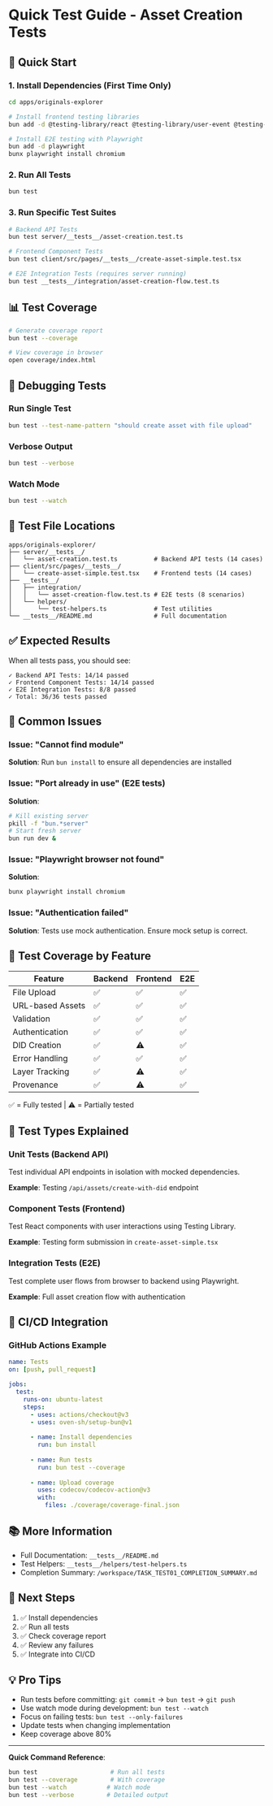 # Quick Test Guide - Asset Creation Tests

## 🚀 Quick Start

### 1. Install Dependencies (First Time Only)

```bash
cd apps/originals-explorer

# Install frontend testing libraries
bun add -d @testing-library/react @testing-library/user-event @testing-library/jest-dom happy-dom

# Install E2E testing with Playwright
bun add -d playwright
bunx playwright install chromium
```

### 2. Run All Tests

```bash
bun test
```

### 3. Run Specific Test Suites

```bash
# Backend API Tests
bun test server/__tests__/asset-creation.test.ts

# Frontend Component Tests
bun test client/src/pages/__tests__/create-asset-simple.test.tsx

# E2E Integration Tests (requires server running)
bun test __tests__/integration/asset-creation-flow.test.ts
```

## 📊 Test Coverage

```bash
# Generate coverage report
bun test --coverage

# View coverage in browser
open coverage/index.html
```

## 🐛 Debugging Tests

### Run Single Test

```bash
bun test --test-name-pattern "should create asset with file upload"
```

### Verbose Output

```bash
bun test --verbose
```

### Watch Mode

```bash
bun test --watch
```

## 🎯 Test File Locations

```text
apps/originals-explorer/
├── server/__tests__/
│   └── asset-creation.test.ts          # Backend API tests (14 cases)
├── client/src/pages/__tests__/
│   └── create-asset-simple.test.tsx    # Frontend tests (14 cases)
├── __tests__/
│   ├── integration/
│   │   └── asset-creation-flow.test.ts # E2E tests (8 scenarios)
│   └── helpers/
│       └── test-helpers.ts             # Test utilities
└── __tests__/README.md                 # Full documentation
```

## ✅ Expected Results

When all tests pass, you should see:

```text
✓ Backend API Tests: 14/14 passed
✓ Frontend Component Tests: 14/14 passed
✓ E2E Integration Tests: 8/8 passed
✓ Total: 36/36 tests passed
```

## 🔧 Common Issues

### Issue: "Cannot find module"
**Solution**: Run `bun install` to ensure all dependencies are installed

### Issue: "Port already in use" (E2E tests)
**Solution**: 
```bash
# Kill existing server
pkill -f "bun.*server"
# Start fresh server
bun run dev &
```

### Issue: "Playwright browser not found"
**Solution**: 
```bash
bunx playwright install chromium
```

### Issue: "Authentication failed"
**Solution**: Tests use mock authentication. Ensure mock setup is correct.

## 📝 Test Coverage by Feature

| Feature | Backend | Frontend | E2E |
|---------|---------|----------|-----|
| File Upload | ✅ | ✅ | ✅ |
| URL-based Assets | ✅ | ✅ | ✅ |
| Validation | ✅ | ✅ | ✅ |
| Authentication | ✅ | ✅ | ✅ |
| DID Creation | ✅ | ⚠️ | ✅ |
| Error Handling | ✅ | ✅ | ✅ |
| Layer Tracking | ✅ | ⚠️ | ✅ |
| Provenance | ✅ | ⚠️ | ✅ |

✅ = Fully tested | ⚠️ = Partially tested

## 🎨 Test Types Explained

### Unit Tests (Backend API)
Test individual API endpoints in isolation with mocked dependencies.

**Example**: Testing `/api/assets/create-with-did` endpoint

### Component Tests (Frontend)
Test React components with user interactions using Testing Library.

**Example**: Testing form submission in `create-asset-simple.tsx`

### Integration Tests (E2E)
Test complete user flows from browser to backend using Playwright.

**Example**: Full asset creation flow with authentication

## 🔄 CI/CD Integration

### GitHub Actions Example

```yaml
name: Tests
on: [push, pull_request]

jobs:
  test:
    runs-on: ubuntu-latest
    steps:
      - uses: actions/checkout@v3
      - uses: oven-sh/setup-bun@v1
      
      - name: Install dependencies
        run: bun install
        
      - name: Run tests
        run: bun test --coverage
        
      - name: Upload coverage
        uses: codecov/codecov-action@v3
        with:
          files: ./coverage/coverage-final.json
```

## 📚 More Information

- Full Documentation: `__tests__/README.md`
- Test Helpers: `__tests__/helpers/test-helpers.ts`
- Completion Summary: `/workspace/TASK_TEST01_COMPLETION_SUMMARY.md`

## 🎯 Next Steps

1. ✅ Install dependencies
2. ✅ Run all tests
3. ✅ Check coverage report
4. ✅ Review any failures
5. ✅ Integrate into CI/CD

## 💡 Pro Tips

- Run tests before committing: `git commit` → `bun test` → `git push`
- Use watch mode during development: `bun test --watch`
- Focus on failing tests: `bun test --only-failures`
- Update tests when changing implementation
- Keep coverage above 80%

---

**Quick Command Reference**:
```bash
bun test                    # Run all tests
bun test --coverage         # With coverage
bun test --watch           # Watch mode
bun test --verbose         # Detailed output
```
